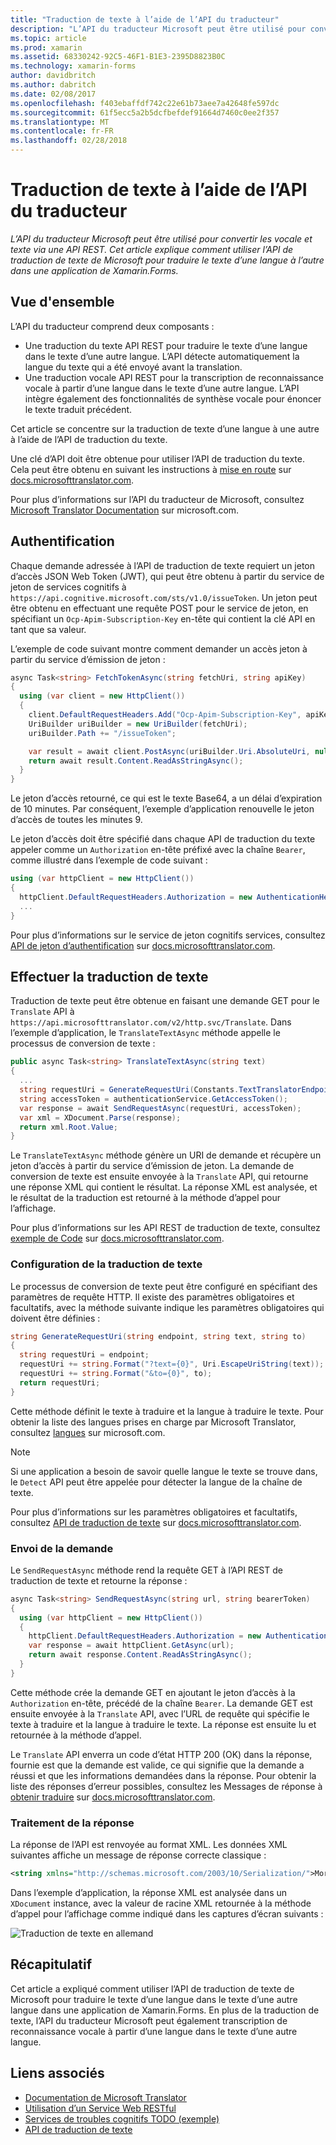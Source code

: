 ```yaml
---
title: "Traduction de texte à l’aide de l’API du traducteur"
description: "L’API du traducteur Microsoft peut être utilisé pour convertir les vocale et texte via une API REST. Cet article explique comment utiliser l’API de traduction de texte de Microsoft pour traduire le texte d’une langue à l’autre dans une application de Xamarin.Forms."
ms.topic: article
ms.prod: xamarin
ms.assetid: 68330242-92C5-46F1-B1E3-2395D8823B0C
ms.technology: xamarin-forms
author: davidbritch
ms.author: dabritch
ms.date: 02/08/2017
ms.openlocfilehash: f403ebaffdf742c22e61b73aee7a42648fe597dc
ms.sourcegitcommit: 61f5ecc5a2b5dcfbefdef91664d7460c0ee2f357
ms.translationtype: MT
ms.contentlocale: fr-FR
ms.lasthandoff: 02/28/2018
---
```

# <a name="text-translation-using-the-translator-api"></a>Traduction de texte à l’aide de l’API du traducteur

_L’API du traducteur Microsoft peut être utilisé pour convertir les vocale et texte via une API REST. Cet article explique comment utiliser l’API de traduction de texte de Microsoft pour traduire le texte d’une langue à l’autre dans une application de Xamarin.Forms._

## <a name="overview"></a>Vue d'ensemble

L’API du traducteur comprend deux composants :

- Une traduction du texte API REST pour traduire le texte d’une langue dans le texte d’une autre langue. L’API détecte automatiquement la langue du texte qui a été envoyé avant la translation.
- Une traduction vocale API REST pour la transcription de reconnaissance vocale à partir d’une langue dans le texte d’une autre langue. L’API intègre également des fonctionnalités de synthèse vocale pour énoncer le texte traduit précédent.

Cet article se concentre sur la traduction de texte d’une langue à une autre à l’aide de l’API de traduction du texte.

Une clé d’API doit être obtenue pour utiliser l’API de traduction du texte. Cela peut être obtenu en suivant les instructions à [mise en route](http://docs.microsofttranslator.com/text-translate.html) sur [docs.microsofttranslator.com](http://docs.microsofttranslator.com/).

Pour plus d’informations sur l’API du traducteur de Microsoft, consultez [Microsoft Translator Documentation](https://www.microsoft.com/cognitive-services/translator-api/documentation/TranslatorInfo/overview) sur microsoft.com.

## <a name="authentication"></a>Authentification

Chaque demande adressée à l’API de traduction de texte requiert un jeton d’accès JSON Web Token (JWT), qui peut être obtenu à partir du service de jeton de services cognitifs à `https://api.cognitive.microsoft.com/sts/v1.0/issueToken`. Un jeton peut être obtenu en effectuant une requête POST pour le service de jeton, en spécifiant un `Ocp-Apim-Subscription-Key` en-tête qui contient la clé API en tant que sa valeur.

L’exemple de code suivant montre comment demander un accès jeton à partir du service d’émission de jeton :

```csharp
async Task<string> FetchTokenAsync(string fetchUri, string apiKey)
{
  using (var client = new HttpClient())
  {
    client.DefaultRequestHeaders.Add("Ocp-Apim-Subscription-Key", apiKey);
    UriBuilder uriBuilder = new UriBuilder(fetchUri);
    uriBuilder.Path += "/issueToken";

    var result = await client.PostAsync(uriBuilder.Uri.AbsoluteUri, null);
    return await result.Content.ReadAsStringAsync();
  }
}
```

Le jeton d’accès retourné, ce qui est le texte Base64, a un délai d’expiration de 10 minutes. Par conséquent, l’exemple d’application renouvelle le jeton d’accès de toutes les minutes 9.

Le jeton d’accès doit être spécifié dans chaque API de traduction du texte appeler comme un `Authorization` en-tête préfixé avec la chaîne `Bearer`, comme illustré dans l’exemple de code suivant :

```csharp
using (var httpClient = new HttpClient())
{
  httpClient.DefaultRequestHeaders.Authorization = new AuthenticationHeaderValue("Bearer", bearerToken);
  ...
}  
```

Pour plus d’informations sur le service de jeton cognitifs services, consultez [API de jeton d’authentification](http://docs.microsofttranslator.com/oauth-token.html) sur [docs.microsofttranslator.com](http://docs.microsofttranslator.com/).

## <a name="performing-text-translation"></a>Effectuer la traduction de texte

Traduction de texte peut être obtenue en faisant une demande GET pour le `Translate` API à `https://api.microsofttranslator.com/v2/http.svc/Translate`. Dans l’exemple d’application, le `TranslateTextAsync` méthode appelle le processus de conversion de texte :

```csharp
public async Task<string> TranslateTextAsync(string text)
{
  ...
  string requestUri = GenerateRequestUri(Constants.TextTranslatorEndpoint, text, "en", "de");
  string accessToken = authenticationService.GetAccessToken();
  var response = await SendRequestAsync(requestUri, accessToken);
  var xml = XDocument.Parse(response);
  return xml.Root.Value;
}
```

Le `TranslateTextAsync` méthode génère un URI de demande et récupère un jeton d’accès à partir du service d’émission de jeton. La demande de conversion de texte est ensuite envoyée à la `Translate` API, qui retourne une réponse XML qui contient le résultat. La réponse XML est analysée, et le résultat de la traduction est retourné à la méthode d’appel pour l’affichage.

Pour plus d’informations sur les API REST de traduction de texte, consultez [exemple de Code](http://docs.microsofttranslator.com/text-translate.html#/default) sur [docs.microsofttranslator.com](http://docs.microsofttranslator.com/).

### <a name="configuring-text-translation"></a>Configuration de la traduction de texte

Le processus de conversion de texte peut être configuré en spécifiant des paramètres de requête HTTP. Il existe des paramètres obligatoires et facultatifs, avec la méthode suivante indique les paramètres obligatoires qui doivent être définies :

```csharp
string GenerateRequestUri(string endpoint, string text, string to)
{
  string requestUri = endpoint;
  requestUri += string.Format("?text={0}", Uri.EscapeUriString(text));
  requestUri += string.Format("&to={0}", to);
  return requestUri;
}
```

Cette méthode définit le texte à traduire et la langue à traduire le texte. Pour obtenir la liste des langues prises en charge par Microsoft Translator, consultez [langues](https://www.microsoft.com/translator/languages.aspx) sur microsoft.com.

> [!NOTE]
> Si une application a besoin de savoir quelle langue le texte se trouve dans, le `Detect` API peut être appelée pour détecter la langue de la chaîne de texte.

Pour plus d’informations sur les paramètres obligatoires et facultatifs, consultez [API de traduction de texte](http://docs.microsofttranslator.com/text-translate.html#!/default/get_Translate) sur [docs.microsofttranslator.com](http://docs.microsofttranslator.com/).

### <a name="sending-the-request"></a>Envoi de la demande

Le `SendRequestAsync` méthode rend la requête GET à l’API REST de traduction de texte et retourne la réponse :

```csharp
async Task<string> SendRequestAsync(string url, string bearerToken)
{
  using (var httpClient = new HttpClient())
  {
    httpClient.DefaultRequestHeaders.Authorization = new AuthenticationHeaderValue("Bearer", bearerToken);
    var response = await httpClient.GetAsync(url);
    return await response.Content.ReadAsStringAsync();
  }
}
```

Cette méthode crée la demande GET en ajoutant le jeton d’accès à la `Authorization` en-tête, précédé de la chaîne `Bearer`. La demande GET est ensuite envoyée à la `Translate` API, avec l’URL de requête qui spécifie le texte à traduire et la langue à traduire le texte. La réponse est ensuite lu et retournée à la méthode d’appel.

Le `Translate` API enverra un code d’état HTTP 200 (OK) dans la réponse, fournie est que la demande est valide, ce qui signifie que la demande a réussi et que les informations demandées dans la réponse. Pour obtenir la liste des réponses d’erreur possibles, consultez les Messages de réponse à [obtenir traduire](http://docs.microsofttranslator.com/text-translate.html#!/default/get_Translate) sur [docs.microsofttranslator.com](http://docs.microsofttranslator.com/).

### <a name="processing-the-response"></a>Traitement de la réponse

La réponse de l’API est renvoyée au format XML. Les données XML suivantes affiche un message de réponse correcte classique :

```xml
<string xmlns="http://schemas.microsoft.com/2003/10/Serialization/">Morgen kaufen gehen ein</string>
```

Dans l’exemple d’application, la réponse XML est analysée dans un `XDocument` instance, avec la valeur de racine XML retournée à la méthode d’appel pour l’affichage comme indiqué dans les captures d’écran suivants :

![](text-translation-images/text-translation.png "Traduction de texte en allemand")

## <a name="summary"></a>Récapitulatif

Cet article a expliqué comment utiliser l’API de traduction de texte de Microsoft pour traduire le texte d’une langue dans le texte d’une autre langue dans une application de Xamarin.Forms. En plus de la traduction de texte, l’API du traducteur Microsoft peut également transcription de reconnaissance vocale à partir d’une langue dans le texte d’une autre langue.



## <a name="related-links"></a>Liens associés

- [Documentation de Microsoft Translator](https://www.microsoft.com/cognitive-services/translator-api/documentation/TranslatorInfo/overview)
- [Utilisation d’un Service Web RESTful](~/xamarin-forms/data-cloud/consuming/rest.md)
- [Services de troubles cognitifs TODO (exemple)](https://developer.xamarin.com/samples/xamarin-forms/WebServices/TodoCognitiveServices/)
- [API de traduction de texte](http://docs.microsofttranslator.com/text-translate.html)
